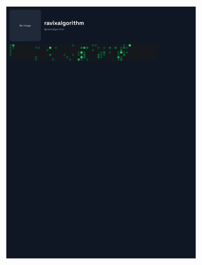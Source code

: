 ![OpenReadme](https://raw.githubusercontent.com/ravixalgorithm/openreadme-images/main/profiles/fad62070c0e0-2577ad93.png)
